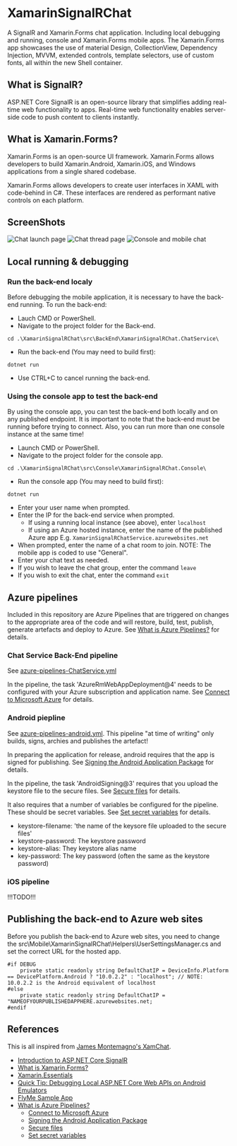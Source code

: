 # XamarinSignalRChat
A SignalR and Xamarin.Forms chat application.  Including local debugging and running, console and Xamarin.Forms mobile apps.  The Xamarin.Forms app showcases the use of material Design, CollectionView, Dependency Injection, MVVM, extended controls, template selectors, use of custom fonts, all within the new Shell container.

## What is SignalR?
ASP.NET Core SignalR is an open-source library that simplifies adding real-time web functionality to apps. Real-time web functionality enables server-side code to push content to clients instantly.

## What is Xamarin.Forms?
Xamarin.Forms is an open-source UI framework. Xamarin.Forms allows developers to build Xamarin.Android, Xamarin.iOS, and Windows applications from a single shared codebase.

Xamarin.Forms allows developers to create user interfaces in XAML with code-behind in C#. These interfaces are rendered as performant native controls on each platform.

## ScreenShots
![Chat launch page](ScreenShots/Screenshot_1612884920.png)
![Chat thread page](ScreenShots/Screenshot_1612884954.png)
![Console and mobile chat](ScreenShots/Console_and_Mobile_Chat.png)

## Local running & debugging

### Run the back-end localy
Before debugging the mobile application, it is necessary to have the back-end running.  To run the back-end:
- Lauch CMD or PowerShell.
- Navigate to the project folder for the Back-end.

```cd .\XamarinSignalRChat\src\BackEnd\XamarinSignalRChat.ChatService\```

- Run the back-end (You may need to build first):

```dotnet run```

- Use CTRL+C to cancel running the back-end.

### Using the console app to test the back-end
By using the console app, you can test the back-end both locally and on any published endpoint.  It is important to note that the back-end must be running before trying to connect.  Also, you can run more than one console instance at the same time!
- Launch CMD or PowerShell.
- Navigate to the project folder for the console app.

```cd .\XamarinSignalRChat\src\Console\XamarinSignalRChat.Console\```

- Run the console app (You may need to build first):

```dotnet run```

- Enter your user name when prompted.
- Enter the IP for the back-end service when prompted.
  - If using a running local instance (see above), enter ```localhost```
  - If using an Azure hosted instance, enter the name of the published Azure app E.g. ```XamarinSignalRChatService.azurewebsites.net```
- When prompted, enter the name of a chat room to join.  NOTE: The mobile app is coded to use "General".
- Enter your chat text as needed.
- If you wish to leave the chat group, enter the command ```leave```
- If you wish to exit the chat, enter the command ```exit```

## Azure pipelines
Included in this repository are Azure Pipelines that are triggered on changes to the appropriate area of the code and will restore, build, test, publish, generate artefacts and deploy to Azure.  See [What is Azure Pipelines?](https://docs.microsoft.com/en-us/azure/devops/pipelines/get-started/what-is-azure-pipelines) for details.
### Chat Service Back-End pipeline
See [azure-pipelines-ChatService.yml](azure-pipelines-ChatService.yml)

In the pipeline, the task 'AzureRmWebAppDeployment@4' needs to be configured with your Azure subscription and application name.  See [Connect to Microsoft Azure](https://docs.microsoft.com/en-us/azure/devops/pipelines/library/connect-to-azure) for details.
### Android piepline
See [azure-pipelines-android.yml](azure-pipelines-android.yml). This pipeline "at time of writing" only builds, signs, archies and publishes the artefact!

In preparing the application for release, android requires that the app is signed for publishing. See [Signing the Android Application Package](https://docs.microsoft.com/en-us/xamarin/android/deploy-test/signing/) for details.

In the pipeline, the task 'AndroidSigning@3' requires that you upload the keystore file to the secure files. See [Secure files](https://docs.microsoft.com/en-us/azure/devops/pipelines/library/secure-files) for details.

It also requires that a number of variables be configured for the pipeline.  These should be secret variables.  See [Set secret variables](https://docs.microsoft.com/en-us/azure/devops/pipelines/process/variables#secret-variables) for details.
- keystore-filename: 'the name of the keysore file uploaded to the secure files'
- keystore-password: The keystore password
- keystore-alias: They keystore alias name
- key-password: The key password (often the same as the keystore password)

### iOS pipeline
!!!TODO!!!

## Publishing the back-end to Azure web sites
Before you publish the back-end to Azure web sites, you need to change the src\Mobile\XamarinSignalRChat\Helpers\UserSettingsManager.cs and set the correct URL for the hosted app.

```
#if DEBUG
	private static readonly string DefaultChatIP = DeviceInfo.Platform == DevicePlatform.Android ? "10.0.2.2" : "localhost"; // NOTE: 10.0.2.2 is the Android equivalent of localhost
#else
	private static readonly string DefaultChatIP = "NAMEOFYOURPUBLISHEDAPPHERE.azurewebsites.net;
#endif
```

## References
This is all inspired from [James Montemagno's XamChat](https://github.com/jamesmontemagno/XamChat).
- [Introduction to ASP.NET Core SignalR](https://docs.microsoft.com/en-us/aspnet/core/signalr/introduction)
- [What is Xamarin.Forms?](https://docs.microsoft.com/en-us/xamarin/get-started/what-is-xamarin-forms)
- [Xamarin.Essentials](https://docs.microsoft.com/en-us/xamarin/essentials/)
- [Quick Tip: Debugging Local ASP.NET Core Web APIs on Android Emulators](https://devblogs.microsoft.com/xamarin/debug-local-asp-net-core-web-apis-android-emulators/)
- [FlyMe Sample App](https://github.com/davidortinau/FlyMe)
- [What is Azure Pipelines?](https://docs.microsoft.com/en-us/azure/devops/pipelines/get-started/what-is-azure-pipelines)
  - [Connect to Microsoft Azure](https://docs.microsoft.com/en-us/azure/devops/pipelines/library/connect-to-azure)
  - [Signing the Android Application Package](https://docs.microsoft.com/en-us/xamarin/android/deploy-test/signing/)
  - [Secure files](https://docs.microsoft.com/en-us/azure/devops/pipelines/library/secure-files)
  - [Set secret variables](https://docs.microsoft.com/en-us/azure/devops/pipelines/process/variables#secret-variables)